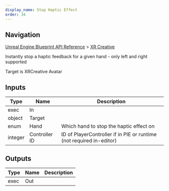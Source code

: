 ```yaml
---
display_name: Stop Haptic Effect
order: 34
---
```

## Navigation

[Unreal Engine Blueprint API Reference](https://dev.epicgames.com/documentation/en-us/unreal-engine/BlueprintAPI) > [XR Creative](https://dev.epicgames.com/documentation/en-us/unreal-engine/BlueprintAPI/XRCreative)

Instantly stop a haptic feedback for a given hand - only left and right supported

Target is XRCreative Avatar

## Inputs

| Type | Name | Description |
| --- | --- | --- |
| exec | In |  |
| object | Target |  |
| enum | Hand | Which hand to stop the haptic effect on |
| integer | Controller ID | ID of PlayerController if in PIE or runtime (not required in-editor) |

## Outputs

| Type | Name | Description |
| --- | --- | --- |
| exec | Out |  |
